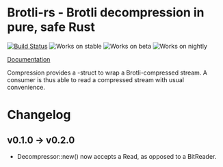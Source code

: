 # Brotli-rs - Brotli decompression in pure, safe Rust

[![Build Status](https://api.travis-ci.org/ende76/brotli-rs.png?branch=master)](https://travis-ci.org/ende76/brotli-rs) ![Works on stable](https://img.shields.io/badge/works%20on-stable-green.svg) ![Works on beta](https://img.shields.io/badge/works%20on-beta-yellow.svg) ![Works on nightly](https://img.shields.io/badge/works%20on-nightly-lightgrey.svg)

[Documentation](http://ende76.github.io/brotli-rs/brotli_rs/)

Compression provides a <Read>-struct to wrap a Brotli-compressed stream. A consumer is thus able to read a compressed stream with usual convenience.

# Changelog

v0.1.0 -> v0.2.0
----------------

- Decompressor::new() now accepts a Read, as opposed to a BitReader.